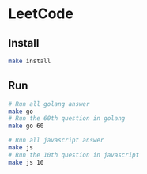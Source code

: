 # LeetCode

## Install

```sh
make install
```

## Run

```sh
# Run all golang answer
make go
# Run the 60th question in golang
make go 60

# Run all javascript answer
make js
# Run the 10th question in javascript
make js 10
```
